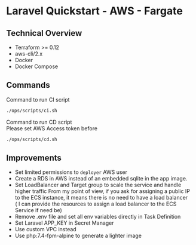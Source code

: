 # Laravel Quickstart - AWS - Fargate

## Technical Overview
 - Terraform >= 0.12
 - aws-cli/2.x
 - Docker
 - Docker Compose
 
## Commands

Command to run CI script  
```bash
./ops/scripts/ci.sh
```

Command to run CD script  
Please set AWS Access token before  
```bash
./ops/scripts/cd.sh
```

## Improvements
 - Set limited permissions to `deployer` AWS user
 - Create a RDS in AWS instead of an embedded sqlite in the app image. 
 - Set LoadBalancer and Target group to scale the service and handle higher traffic
From my point of view, if you ask for assigning a public IP to the ECS instance, it means there is no need to have a load balancer  
( I can provide the resources to assign a load balancer to the ECS Service if need be)  
 - Remove .env file and set all env variables directly in Task Definition
 - Set Laravel APP_KEY in Secret Manager
 - Use custom  VPC instead
 - Use php:7.4-fpm-alpine to generate a lighter image

